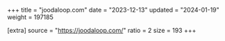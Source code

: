 +++
title = "joodaloop.com"
date = "2023-12-13"
updated = "2024-01-19"
weight = 197185

[extra]
source = "https://joodaloop.com/"
ratio = 2
size = 193
+++
